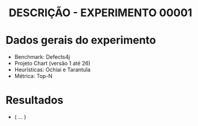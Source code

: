 <h1 align="center"> DESCRIÇÃO - EXPERIMENTO 00001 </h1>

# Dados gerais do experimento
  - Benchmark: Defects4j
  - Projeto Chart (versão 1 até 26)
  - Heurísticas: Ochiai e Tarantula
  - Métrica: Top-N

# Resultados
  - ( ... )